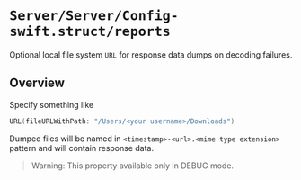 # ``Server/Server/Config-swift.struct/reports``

Optional local file system `URL` for response data dumps on decoding failures.

## Overview

Specify something like

```swift
URL(fileURLWithPath: "/Users/<your username>/Downloads")
```

Dumped files will be named in `<timestamp>-<url>.<mime type extension>` pattern and will contain response data. 

> Warning: This property available only in DEBUG mode.
